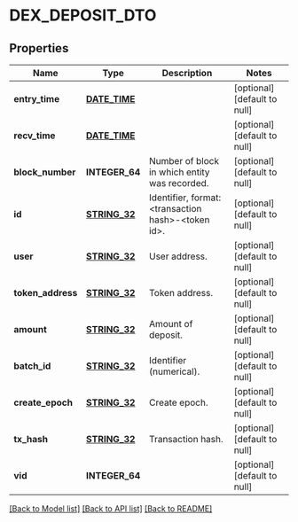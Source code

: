 # DEX_DEPOSIT_DTO

## Properties
Name | Type | Description | Notes
------------ | ------------- | ------------- | -------------
**entry_time** | [**DATE_TIME**](DATE_TIME.md) |  | [optional] [default to null]
**recv_time** | [**DATE_TIME**](DATE_TIME.md) |  | [optional] [default to null]
**block_number** | **INTEGER_64** | Number of block in which entity was recorded. | [optional] [default to null]
**id** | [**STRING_32**](STRING_32.md) | Identifier, format: &lt;transaction hash&gt;-&lt;token id&gt;. | [optional] [default to null]
**user** | [**STRING_32**](STRING_32.md) | User address. | [optional] [default to null]
**token_address** | [**STRING_32**](STRING_32.md) | Token address. | [optional] [default to null]
**amount** | [**STRING_32**](STRING_32.md) | Amount of deposit. | [optional] [default to null]
**batch_id** | [**STRING_32**](STRING_32.md) | Identifier (numerical). | [optional] [default to null]
**create_epoch** | [**STRING_32**](STRING_32.md) | Create epoch. | [optional] [default to null]
**tx_hash** | [**STRING_32**](STRING_32.md) | Transaction hash. | [optional] [default to null]
**vid** | **INTEGER_64** |  | [optional] [default to null]

[[Back to Model list]](../README.md#documentation-for-models) [[Back to API list]](../README.md#documentation-for-api-endpoints) [[Back to README]](../README.md)


